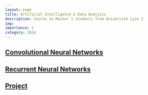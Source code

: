 ```yaml
---
layout: page
title: Artificial Intelligence & Data Analysis
description: Course to Master 1 students from Université Lyon 1
img:
importance: 1
category: 2024
---
```


## [Convolutional Neural Networks](https://pierremarza.github.io/teaching/3_teaching_cnn/)

## [Recurrent Neural Networks](https://pierremarza.github.io/teaching/3_teaching_rnn/)

## [Project]()

